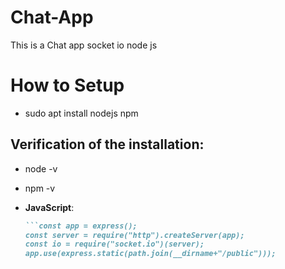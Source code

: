 # Chat-App
This is a Chat app socket io node js

# How to Setup
- sudo apt install nodejs npm

## Verification of the installation:
  - node -v
  - npm -v

- **JavaScript**:
  ```markdown
  ```const app = express();
  const server = require("http").createServer(app);
  const io = require("socket.io")(server);
  app.use(express.static(path.join(__dirname+"/public")));


